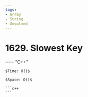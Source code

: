 ```yaml
---
tags:
- Array
- String
- Unsolved
---
```



# 1629. Slowest Key

=== "C++"

    $Time: O()$

    $Space: O()$

    ```c++
    ```